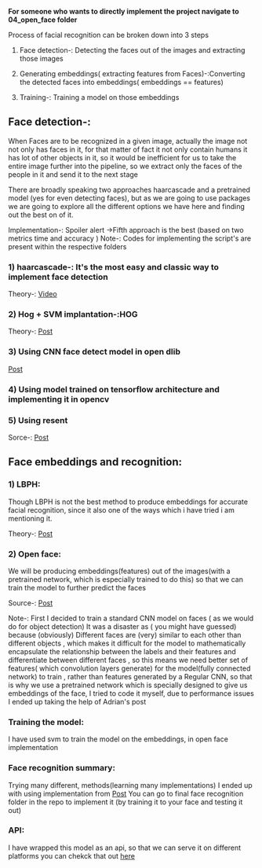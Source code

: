 
**For someone who wants to directly implement the project navigate to 04_open_face folder**

Process of facial recognition can be broken down into 3 steps

1) Face detection-: Detecting the faces out of the images and  extracting those images

2) Generating embeddings( extracting features from Faces)-:Converting the detected faces into embeddings( embeddings == features)

3) Training-: Training a model on those embeddings



## Face detection-:
When Faces are to be recognized in a given image, actually the image not not only has faces in it, for that matter of fact it  not only contain humans it has lot of other objects in it, so it would be inefficient for us to take the entire image further into the pipeline, so we extract only the faces of the people in it and send it to the next stage

There are broadly speaking two approaches haarcascade and a pretrained model (yes for even detecting faces), but as we are going to use packages we are going to explore all the different options we have here and finding out the best on of it.

Implementation-: Spoiler alert ->Fifth approach is the best (based on two metrics time and accuracy )
Note-: Codes for implementing the script's are present within the respective folders

### 1) haarcascade-: It's the most easy and classic way to implement face detection
Theory-: [Video](https://www.youtube.com/watch?v=F5rysk51txQ&t=408s)

### 2) Hog + SVM implantation-:HOG

Theory-: [Post](https://www.learnopencv.com/histogram-of-oriented-gradients/)


### 3) Using CNN face detect model in open dlib
[Post](https://www.pyimagesearch.com/2017/04/03/facial-landmarks-dlib-opencv-python/)

### 4) Using  model trained on tensorflow architecture and implementing it in opencv


### 5) Using resent

Sorce-: [Post](https://www.pyimagesearch.com/2018/02/26/face-detection-with-opencv-and-deep-learning/)

## Face embeddings and recognition:

### 1) LBPH:
Though LBPH is not the best method to produce embeddings for accurate facial recognition, since it also one of the ways which i have tried i am mentioning it.

Theory-: [Post](https://www.learnopencv.com/histogram-of-oriented-gradients/)


### 2) Open face:
 We will be producing embeddings(features) out of the images(with a pretrained network, which is especially trained to do this) so that   we can train the model to further predict the faces

Source-:
[Post](https://www.pyimagesearch.com/2018/09/24/opencv-face-recognition/)

Note-:
First I decided to train a standard CNN model on faces ( as we would do for object detection) It was a disaster as ( you might have guessed) because (obviously) Different faces are (very) similar to each other  than different objects , which makes it difficult for the model to mathematically encapsulate the relationship between the labels and  their features and differentiate between different faces , so this means we need better set of features( which convolution layers generate) for the model(fully connected network) to train , rather than features generated by a Regular CNN, so that is why we use a pretrained network which is specially designed to give us embeddings of the face,
I tried to code it myself, due to performance issues I ended up taking the help of Adrian's post


### Training the model:
I have used svm to train the model on the embeddings, in open face implementation

### Face recognition summary:
Trying many different, methods(learning many implementations) I ended up with using implementation from
[Post](https://www.pyimagesearch.com/2018/09/24/opencv-face-recognition/)
You can go to final face recognition folder in the repo to implement it (by training it to your face and testing it out)

### API:
I have wrapped this model as an api, so that we can serve it on different platforms you can chekck that out [here](https://github.com/sai-krishna-msk/FaceRecognition-API)
